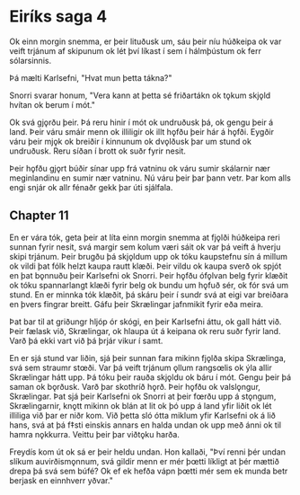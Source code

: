 # Eiríks saga 4

Ok einn morgin snemma, er þeir lituðusk um, sáu þeir níu húðkeipa ok var veift trjánum af skipunum ok lét því líkast í sem í hálmþústum ok ferr sólarsinnis.

Þá mælti Karlsefni, "Hvat mun þetta tákna?"

Snorri svarar honum, "Vera kann at þetta sé friðartákn ok tǫkum skjǫld hvítan ok berum í mót."

Ok svá gjǫrðu þeir. Þá reru hinir í mót ok undruðusk þá, ok gengu þeir á land. Þeir váru smáir menn ok illiligir ok illt hǫfðu þeir hár á hǫfði. Eygðir váru þeir mjǫk ok breiðir í kinnunum ok dvǫlðusk þar um stund ok undruðusk. Reru síðan í brott ok suðr fyrir nesit.

Þeir hǫfðu gjǫrt búðir sínar upp frá vatninu ok váru sumir skálarnir nær meginlandinu en sumir nær vatninu. Nú váru þeir þar þann vetr. Þar kom alls engi snjár ok allr fénaðr gekk þar úti sjálfala.

## Chapter 11

En er vára tók, geta þeir at líta einn morgin snemma at fjǫlði húðkeipa reri sunnan fyrir nesit, svá margir sem kolum væri  sáit ok var þá veift á hverju skipi trjánum. Þeir brugðu þá  skjǫldum upp ok tóku kaupstefnu sín á millum ok vildi þat fólk helzt kaupa rautt klæði. Þeir vildu ok kaupa sverð ok spjót en þat bǫnnuðu þeir Karlsefni ok Snorri. Þeir hǫfðu ófǫlvan belg fyrir klæðit ok tóku spannarlangt klæði fyrir belg ok bundu um hǫfuð sér, ok fór svá um stund. En er minnka tók klæðit, þá skáru þeir í sundr svá at eigi var breiðara en þvers fingrar breitt. Gáfu þeir Skrælingar jafnmikit fyrir eða meira.

Þat bar til at griðungr hljóp ór skógi, en þeir Karlsefni áttu, ok gall hátt við. Þeir fælask við, Skrælingar, ok hlaupa út á keipana ok reru suðr fyrir land. Varð þá ekki vart við þá þrjár vikur í samt.

En er sjá stund var liðin, sjá þeir sunnan fara mikinn fjǫlða  skipa Skrælinga, svá sem straumr stœði. Var þá veift trjánum ǫllum rangsœlis ok ýla allir Skrælingar hátt upp. Þá tóku þeir rauða skjǫldu ok báru í mót. Gengu þeir þá saman ok bǫrðusk. Varð þar skothríð hǫrð. Þeir hǫfðu ok valslǫngur, Skrælingar. Þat sjá þeir Karlsefni ok Snorri at þeir fœrðu upp á stǫngum, Skrælingarnir, knǫtt mikinn ok blán at lit ok þó upp á land yfir liðit ok lét illiliga við þar er niðr  kom. Við þetta sló ótta miklum yfir Karlsefni ok á lið hans, svá at þá f‡sti einskis annars en halda undan ok upp með ánni ok til hamra nǫkkurra. Veittu þeir þar viðtǫku harða.

Freydís kom út ok sá er þeir heldu undan. Hon kallaði, "Því renni þér undan slíkum auvirðismǫnnum, svá gildir menn er
mér þœtti líkligt at þér mættið drepa þá svá sem búfé? Ok ef ek hefða vápn þœtti mér sem ek munda betr berjask en einnhverr yðvar."

